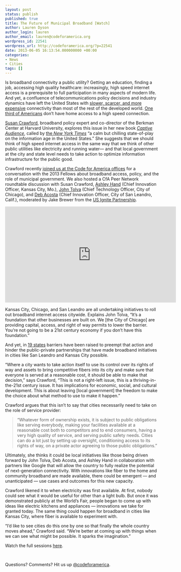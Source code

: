 ```yaml
---
layout: post
status: publish
published: true
title: The Future of Municipal Broadband [Watch]
author: Lauren Dyson
author_login: lauren
author_email: lauren@codeforamerica.org
wordpress_id: 22541
wordpress_url: http://codeforamerica.org/?p=22541
date: 2013-06-05 16:13:54.000000000 +00:00
categories:
- News
- Cities
tags: []
---
```

Is broadband connectivity a public utility? Getting an education, finding a job, accessing high quality healthcare: increasingly, high speed internet access is a prerequisite to full participation in many aspects of modern life. And yet, a confluence of telecommunications policy decisions and industry dynamics have left the United States with <a href="http://www.digitaltrends.com/web/why-are-one-third-of-americans-turning-their-backs-on-high-speed-internet/">slower, scarcer, and more expensive</a> connectivity than most of the rest of the developed world. <a href="http://pewinternet.org/Commentary/2012/May/Pew-Internet-Broadband.aspx">One third of Americans</a> don’t have home access to a high speed connection.

<a href="http://www.hks.harvard.edu/about/faculty-staff-directory/susan-crawford">Susan Crawford</a>, broadband policy expert and co-director of the Berkman Center at Harvard University, explores this issue in her new book <em><a href="http://scrawford.net/the-book-captive-audience/">Captive Audience</a></em>, called by <a href="http://www.nytimes.com/2013/05/20/business/media/telecoms-big-players-hold-back-the-future.html?pagewanted=2&amp;_r=0&amp;src=dayp">the <em>New York Times</em></a> “a calm but chilling state-of-play on the information age in the United States.” She suggests that we should think of high speed internet access in the same way that we think of other public utilities like electricity and running water— and that local government at the city and state level needs to take action to optimize information infrastructure for the public good.

Crawford recently <a href="http://codeforamerica.org/05-13-201/">joined us at the Code for America offices</a> for a conversation with the 2013 Fellows about broadband access, policy, and the role of municipal government. We also hosted a CfA Peer Network roundtable discussion with Susan Crawford, <a href="https://twitter.com/azhandkc">Ashley Hand</a> (Chief Innovation Officer, Kansas City, Mo.), <a href="https://twitter.com/ChicagoCTO">John Tolva</a> (Chief Technology Officer, City of Chicago), and <a href="http://www.sanleandrobytes.com/archives/016525.html">Deb Acosta</a> (Chief Innovation Officer, City of San Leandro, Calif.), moderated by Jake Brewer from the <a href="http://us-ignite.org/">US Ignite Partnership</a>.

<iframe src="http://www.youtube.com/embed/qEvq85ZDQOs" frameborder="0" width="560" height="315"></iframe>

Kansas City, Chicago, and San Leandro are all undertaking initiatives to roll out broadband internet access citywide. Explains John Tolva, “It’s a foundation that other businesses are built on. We [the City of Chicago] are providing capital, access, and right of way permits to lower the barrier. You’re not going to be a 21st century economy if you don’t have this foundation.”

And yet, in <a href="http://www.democracynow.org/2013/3/4/municipal_broadband_networks_bridge_the_digital">19 states</a> barriers have been raised to preempt that action and hinder the public-private partnerships that have made broadband initiatives in cities like San Leandro and Kansas City possible.

“Where a city wants to take action itself to use its control over its rights of way and assets to bring competitive fibers into its city and make sure that everyone is served at a reasonable cost, it should be able to make that decision,” says Crawford, “This is not a right-left issue, this is a thriving-in-the-21st century issue. It has implications for economic, social, and cultural development. This is about leaving [local government] the freedom to make the choice about what method to use to make it happen.”

Crawford argues that this isn’t to say that cities necessarily need to take on the role of service provider:
<blockquote>“Whatever form of ownership exists, it is subject to public obligations like serving everybody, making your facilities available at a reasonable cost both to competitors and to end consumers, having a very high quality of service, and serving public safety needs. Cities can do a lot just by setting up oversight, conditioning access to its rights of way, on a private actor agreeing to those public obligations.”</blockquote>
Ultimately, she thinks it could be local initiatives like those being driven forward by John Tolva, Deb Acosta, and Ashley Hand in collaboration with partners like Google that will allow the country to fully realize the potential of next-generation connectivity. With innovations like fiber to the home and community broadband are made available, there could be emergent — and unanticipated — use cases and outcomes for this new capacity.

Crawford likened it to when electricity was first available. At first, nobody could see what it would be useful for other than a light bulb. But once it was demonstrated publicly at the World’s Fair, people began to come up with ideas like electric kitchens and appliances — innovations we take for granted today. The same thing could happen for broadband in cities like Kansas City, where fiber is available to experiment with.

“I’d like to see cities do this one by one so that finally the whole country moves ahead,” Crawford said. “We’re better at coming up with things when we can see what might be possible. It sparks the imagination.”

Watch the full sessions <a href="http://codeforamerica.org/05-13-201/">here</a>.

&nbsp;

Questions? Comments? Hit us up <a href="http://twitter.com/codeforamerica" target="_blank">@codeforamerica</a>.
